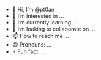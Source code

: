 - 👋 Hi, I’m @pt0an
- 👀 I’m interested in ...
- 🌱 I’m currently learning ...
- 💞️ I’m looking to collaborate on ...
- 📫 How to reach me ...
- 😄 Pronouns: ...
- ⚡ Fun fact: ...

<!---
pt0an/pt0an is a ✨ special ✨ repository because its `README.md` (this file) appears on your GitHub profile.
You can click the Preview link to take a look at your changes.
--->
